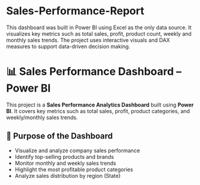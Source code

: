 # Sales-Performance-Report
This dashboard was built in Power BI using Excel as the only data source. It visualizes key metrics such as total sales, profit, product count, weekly and monthly sales trends. The project uses interactive visuals and DAX measures to support data-driven decision making.

# 📊 Sales Performance Dashboard – Power BI

This project is a **Sales Performance Analytics Dashboard** built using **Power BI**. It covers key metrics such as total sales, profit, product categories, and weekly/monthly sales trends.


## 🧾 Purpose of the Dashboard

- Visualize and analyze company sales performance  
- Identify top-selling products and brands  
- Monitor monthly and weekly sales trends  
- Highlight the most profitable product categories  
- Analyze sales distribution by region (State)

